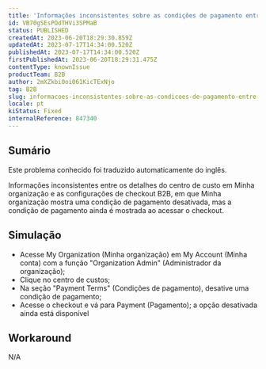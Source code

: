 ```yaml
---
title: 'Informações inconsistentes sobre as condições de pagamento entre os detalhes do centro de custo em Minha organização e as configurações de checkout B2B'
id: VB70gSEsPOdTHVi3SPMaB
status: PUBLISHED
createdAt: 2023-06-20T18:29:30.859Z
updatedAt: 2023-07-17T14:34:00.520Z
publishedAt: 2023-07-17T14:34:00.520Z
firstPublishedAt: 2023-06-20T18:29:31.475Z
contentType: knownIssue
productTeam: B2B
author: 2mXZkbi0oi061KicTExNjo
tag: B2B
slug: informacoes-inconsistentes-sobre-as-condicoes-de-pagamento-entre-os-detalhes-do-centro-de-custo-em-minha-organizacao-e-as-configuracoes-de-checkout-b2b
locale: pt
kiStatus: Fixed
internalReference: 847340
---
```


## Sumário

<div class="alert alert-info">
  <p>Este problema conhecido foi traduzido automaticamente do inglês.</p>
</div>


Informações inconsistentes entre os detalhes do centro de custo em Minha organização e as configurações de checkout B2B, em que Minha organização mostra uma condição de pagamento desativada, mas a condição de pagamento ainda é mostrada ao acessar o checkout.

## Simulação



- Acesse My Organization (Minha organização) em My Account (Minha conta) com a função "Organization Admin" (Administrador da organização);
- Clique no centro de custos;
- Na seção "Payment Terms" (Condições de pagamento), desative uma condição de pagamento;
- Acesse o checkout e vá para Payment (Pagamento); a opção desativada ainda está disponível

## Workaround


N/A



